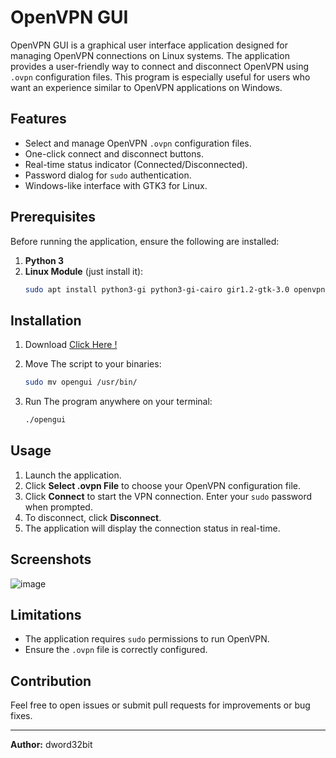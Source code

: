 # OpenVPN GUI

OpenVPN GUI is a graphical user interface application designed for managing OpenVPN connections on Linux systems. The application provides a user-friendly way to connect and disconnect OpenVPN using `.ovpn` configuration files. This program is especially useful for users who want an experience similar to OpenVPN applications on Windows.

## Features
- Select and manage OpenVPN `.ovpn` configuration files.
- One-click connect and disconnect buttons.
- Real-time status indicator (Connected/Disconnected).
- Password dialog for `sudo` authentication.
- Windows-like interface with GTK3 for Linux.

## Prerequisites

Before running the application, ensure the following are installed:

1. **Python 3**
2. **Linux Module** (just install it):
   ```bash
   sudo apt install python3-gi python3-gi-cairo gir1.2-gtk-3.0 openvpn
   ```

## Installation

1. Download
   [Click Here !](https://github.com/dword32bit/OpenVPN-GUI/releases/download/1.0/opengui)

2. Move The script to your binaries:
   ```bash
   sudo mv opengui /usr/bin/
   ```
   
3. Run The program anywhere on your terminal:
   ```bash
   ./opengui
   ```

## Usage

1. Launch the application.
2. Click **Select .ovpn File** to choose your OpenVPN configuration file.
3. Click **Connect** to start the VPN connection. Enter your `sudo` password when prompted.
4. To disconnect, click **Disconnect**.
5. The application will display the connection status in real-time.

## Screenshots
![image](https://github.com/user-attachments/assets/f35cd25f-dcca-4a91-b86b-f8ea51812778)


## Limitations

- The application requires `sudo` permissions to run OpenVPN.
- Ensure the `.ovpn` file is correctly configured.

## Contribution
Feel free to open issues or submit pull requests for improvements or bug fixes.

---

**Author:** dword32bit



